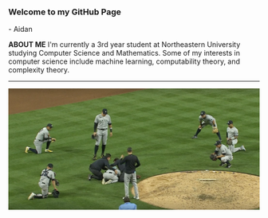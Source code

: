 ### Welcome to my GitHub Page 
\- Aidan

<!--
**aidandomondon/aidandomondon** is a ✨ _special_ ✨ repository because its `README.md` (this file) appears on your GitHub profile.
-->
**ABOUT ME**
I'm currently a 3rd year student at Northeastern University studying Computer Science and Mathematics. Some of my interests in computer science include machine learning, computability theory, and complexity theory.
***

![New York Yankees](https://github.com/aidandomondon/aidandomondon/blob/main/ScreenshotYankees.png?raw=true)
